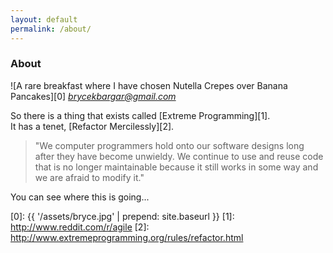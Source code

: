 ```yaml
---
layout: default
permalink: /about/
---
```


<div class="wrapper-small" markdown="1">

<h3 class="ta-center">About</h3>

![A rare breakfast where I have chosen Nutella Crepes over Banana Pancakes][0]
<span class="fw-light fs-small" mardown="0">
*brycekbargar@gmail.com*
</span>


So there is a thing that exists called [Extreme Programming][1].  
It has a tenet, [Refactor Mercilessly][2]. 

>"We computer programmers hold onto our software designs long after they have become unwieldy. We continue to use and reuse code that is no longer maintainable because it still works in some way and we are afraid to modify it."

You can see where this is going...
</div>

[0]: {{ '/assets/bryce.jpg' | prepend: site.baseurl }}
[1]: http://www.reddit.com/r/agile 
[2]: http://www.extremeprogramming.org/rules/refactor.html

